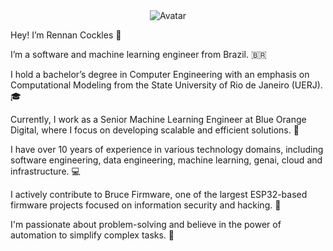<div align="center" class="avatar">
  <img src="https://avatars.githubusercontent.com/u/2038003?s=1508&v=4" alt="Avatar" class="avatar-img"/>
</div>


Hey! I’m Rennan Cockles 👋

I’m a software and machine learning engineer from Brazil. 🇧🇷

I hold a bachelor’s degree in Computer Engineering with an emphasis on Computational Modeling from the State University of Rio de Janeiro (UERJ). 🎓​

Currently, I work as a Senior Machine Learning Engineer at Blue Orange Digital, where I focus on developing scalable and efficient solutions. 💼​

I have over 10 years of experience in various technology domains, including software engineering, data engineering, machine learning, genai, cloud and infrastructure. 💻​

I actively contribute to Bruce Firmware, one of the largest ESP32-based firmware projects focused on information security and hacking. 🤖​

I'm passionate about problem-solving and believe in the power of automation to simplify complex tasks. 👊
